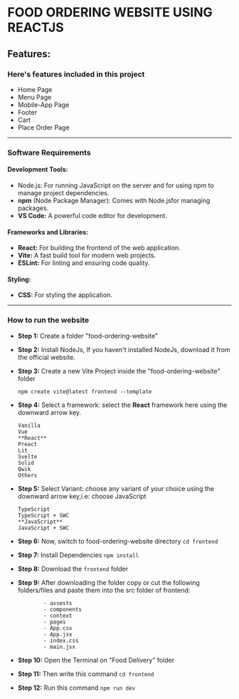 # FOOD ORDERING WEBSITE USING REACTJS

## Features:


###  Here's features included in this project

- Home Page
- Menu Page
- Mobile-App Page
- Footer
- Cart 
- Place Order Page

---

### Software Requirements

#### Development Tools:
* Node.js: For running JavaScript on the server and for using npm to manage project dependencies.
* **npm** (Node Package Manager): Comes with Node.jsfor managing packages.
* **VS Code:** A powerful code editor for development.

#### Frameworks and Libraries:
* **React:** For building the frontend of the web application.
* **Vite:** A fast build tool for modern web projects.
* **ESLint:** For linting and ensuring code quality.

#### Styling:
* **CSS:** For styling the application. 

---

### How to run the website

- **Step 1:** Create a folder "food-ordering-website"
- **Step 2:** Install NodeJs, If you haven't installed NodeJs, download it from the official website.
- **Step 3:** Create a new Vite Project inside the "food-ordering-website" folder

  `npm create vite@latest frontend --template`
- **Step 4:** Select a framework: select the **React** framework here using the downward arrow key.
  ```
  Vanilla
  Vue
  **React**
  Preact
  Lit
  Svelte
  Solid
  Qwik
  Others
  ```   
- **Step 5:** Select Variant: choose any variant of your choice using the downward arrow key,i.e: choose JavaScript
  ```
  TypeScript
  TypeScript + SWC
  **JavaScript**
  JavaScript + SWC
  ```
- **Step 6:** Now, switch to food-ordering-website directory
  `cd frontend`
- **Step 7:** Install Dependencies
  `npm install`
- **Step 8:** Download the `frontend` folder
- **Step 9:** After downloading the folder copy or cut the following folders/files and paste them into the src folder of frontend:

              - assests
              - components
              - context
              - pages
              - App.css
              - App.jsx
              - index.css
              - main.jsx
- **Step 10:** Open the Terminal on "Food Delivery" folder
- **Step 11:** Then write this command `cd frontend`
- **Step 12:** Run this command `npm run dev`
